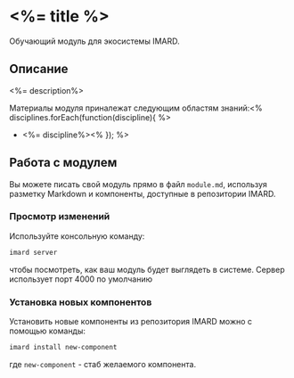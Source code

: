 # <%= title %>
Обучающий модуль для экосистемы IMARD.

## Описание
<%= description%>

Материалы модуля приналежат следующим областям знаний:<% disciplines.forEach(function(discipline){ %>
- <%= discipline%><% }); %>

## Работа с модулем
Вы можете писать свой модуль прямо в файл `module.md`, используя разметку Markdown и компоненты, доступные в репозитории IMARD.

### Просмотр изменений
Используйте консольную команду:
```bash
imard server
```
чтобы посмотреть, как ваш модуль будет выглядеть в системе. Сервер использует порт 4000 по умолчанию

### Установка новых компонентов
Установить новые компоненты из репозитория IMARD можно с помощью команды:
```bash
imard install new-component
```
где `new-component` - стаб желаемого компонента.
